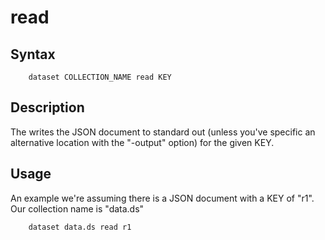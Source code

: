 
# read

## Syntax

```
    dataset COLLECTION_NAME read KEY
```

## Description

The writes the JSON document to standard out (unless you've specific an alternative location with the "-output" option)
for the given KEY.

## Usage

An example we're assuming there is a JSON document with a KEY of "r1". Our collection name is "data.ds"

```shell
    dataset data.ds read r1
```


